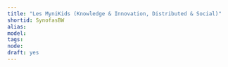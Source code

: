 ```yaml
---
title: "Les MyniKids (Knowledge & Innovation, Distributed & Social)"
shortid: SynofasBW
alias: 
model: 
tags: 
node: 
draft: yes
--- 
```

 